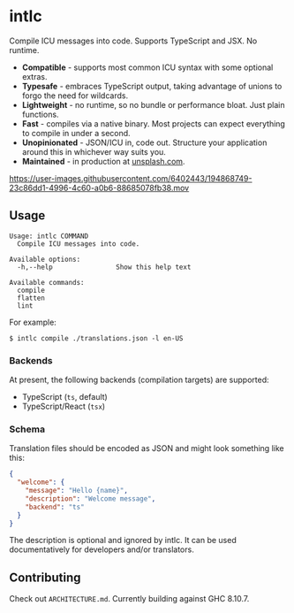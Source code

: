 # intlc

Compile ICU messages into code. Supports TypeScript and JSX. No runtime.

- **Compatible** - supports most common ICU syntax with some optional extras.
- **Typesafe** - embraces TypeScript output, taking advantage of unions to forgo the need for wildcards.
- **Lightweight** - no runtime, so no bundle or performance bloat. Just plain functions.
- **Fast** - compiles via a native binary. Most projects can expect everything to compile in under a second.
- **Unopinionated** - JSON/ICU in, code out. Structure your application around this in whichever way suits you.
- **Maintained** - in production at [unsplash.com](https://unsplash.com).

https://user-images.githubusercontent.com/6402443/194868749-23c86dd1-4996-4c60-a0b6-88685078fb38.mov

## Usage

```
Usage: intlc COMMAND
  Compile ICU messages into code.

Available options:
  -h,--help                Show this help text

Available commands:
  compile
  flatten
  lint
```

For example:

```console
$ intlc compile ./translations.json -l en-US
```

### Backends

At present, the following backends (compilation targets) are supported:

- TypeScript (`ts`, default)
- TypeScript/React (`tsx`)

### Schema

Translation files should be encoded as JSON and might look something like this:

```json
{
  "welcome": {
    "message": "Hello {name}",
    "description": "Welcome message",
    "backend": "ts"
  }
}
```

The description is optional and ignored by intlc. It can be used documentatively for developers and/or translators.

## Contributing

Check out `ARCHITECTURE.md`. Currently building against GHC 8.10.7.
